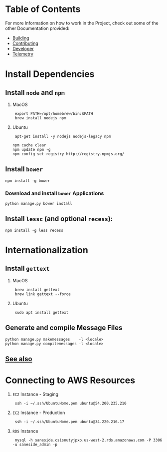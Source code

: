 # Table of Contents
For more Information on how to work in the Project, check out some of the other Documentation provided:
<!--ts-->
* [Building](docs/BUILDING.md)
* [Contributing](docs/CONTRIBUTING.md)
* [Developer](docs/CDEVELOPER.md)
* [Telemetry](docs/TELEMETRY.md)
<!--te-->

# Install Dependencies

## Install `node` and `npm`

1. MacOS

		export PATH=/opt/homebrew/bin:$PATH
		brew install nodejs npm

2. Ubuntu

		apt-get install -y nodejs nodejs-legacy npm

	```
	npm cache clear
	npm update npm -g
	npm config set registry http://registry.npmjs.org/
	```

## Install `bower`

	npm install -g bower

### Download and install `bower` Applications

	python manage.py bower install 

## Install `lessc` (and optional `recess`):

	npm install -g less recess

# Internationalization

## Install `gettext`

1. MacOS

		brew install gettext
		brew link gettext --force

2. Ubuntu

		sudo apt install gettext

## Generate and compile Message Files

	python manage.py makemessages    -l <locale>
	python manage.py compilemessages -l <locale>

## [See also](http://www.marinamele.com/taskbuster-django-tutorial/internationalization-localization-languages-time-zones)

# Connecting to AWS Resources

1. `EC2` Instance - Staging

		ssh -i ~/.ssh/UbuntuHome.pem ubuntu@54.200.235.210

1. `EC2` Instance - Production

		ssh -i ~/.ssh/UbuntuHome.pem ubuntu@34.220.216.17

1. `RDS` Instance

		mysql -h saneside.csisnutyjpxo.us-west-2.rds.amazonaws.com -P 3306 -u saneside_admin -p
